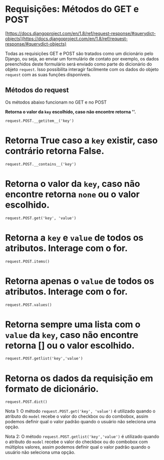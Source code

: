 Requisições: Métodos do GET e POST
===

[https://docs.djangoproject.com/en/1.8/ref/request-response/#querydict-objects](https://docs.djangoproject.com/en/1.8/ref/request-response/#querydict-objects)

Todas as requisições GET e POST são tratados como um dicionário pelo Django, ou seja, ao enviar um formulário de contato 
por exemplo, os dados preenchidos deste formulário será enviado como parte do dicionário do objeto `request`. Isso 
possibilita interagir facilmente com os dados do objeto `request` com as suas funções disponíveis.

Métodos do request
---

Os métodos abaixo funcionam no GET e no POST

__Retorna o valor da `key` escolhido, caso não encontre retorna ''.__

    request.POST.__getitem__('key')

# Retorna True caso a `key` existir, caso contrário retorna False.

    request.POST.__contains__('key')

# Retorna o valor da `key`, caso não encontre retorna `none` ou o valor escolhido.

    request.POST.get('key', 'value')

# Retorna a `key` e `value` de todos os atributos. Interage com o for.

    request.POST.items()

# Retorna apenas o `value` de todos os atributos. Interage com o for.

    request.POST.values()

# Retorna sempre uma lista com o `value` da `key`, caso não encontre retorna [] ou o valor escolhido.

    request.POST.getlist('key','value')

# Retorna os dados da requisição em formato de dicionário.

    request.POST.dict()


Nota 1: O método `request.POST.get('key', 'value')` é utilizado quando o atributo do `model` recebe o valor do checkbox 
ou do combobox, assim podemos definir qual o valor padrão quando o usuário não seleciona uma opção.

Nota 2: O método `request.POST.getlist('key','value')` é utilizado quando o atributo do `model` recebe o valor do 
checkbox ou do combobox com múltiplos valores, assim podemos definir qual o valor padrão quando o usuário não seleciona 
uma opção.

